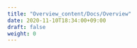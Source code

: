 ```yaml
---
title: "Overview_content/Docs/Overview"
date: 2020-11-10T18:34:00+09:00
draft: false
weight: 0
---
```


